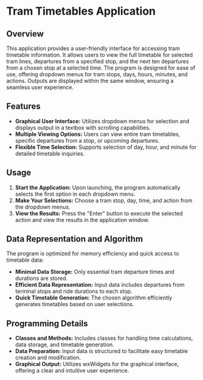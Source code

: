 # Tram Timetables Application

## Overview

This application provides a user-friendly interface for accessing tram timetable information. It allows users to view the full timetable for selected tram lines, departures from a specified stop, and the next ten departures from a chosen stop at a selected time. The program is designed for ease of use, offering dropdown menus for tram stops, days, hours, minutes, and actions. Outputs are displayed within the same window, ensuring a seamless user experience.

## Features

- **Graphical User Interface:** Utilizes dropdown menus for selection and displays output in a textbox with scrolling capabilities.
- **Multiple Viewing Options:** Users can view entire tram timetables, specific departures from a stop, or upcoming departures.
- **Flexible Time Selection:** Supports selection of day, hour, and minute for detailed timetable inquiries.

## Usage

1. **Start the Application:** Upon launching, the program automatically selects the first option in each dropdown menu.
2. **Make Your Selections:** Choose a tram stop, day, time, and action from the dropdown menus.
3. **View the Results:** Press the "Enter" button to execute the selected action and view the results in the application window.

## Data Representation and Algorithm

The program is optimized for memory efficiency and quick access to timetable data:

- **Minimal Data Storage:** Only essential tram departure times and durations are stored.
- **Efficient Data Representation:** Input data includes departures from terminal stops and ride durations to each stop.
- **Quick Timetable Generation:** The chosen algorithm efficiently generates timetables based on user selections.

## Programming Details

- **Classes and Methods:** Includes classes for handling time calculations, data storage, and timetable generation.
- **Data Preparation:** Input data is structured to facilitate easy timetable creation and modification.
- **Graphical Output:** Utilizes wxWidgets for the graphical interface, offering a clear and intuitive user experience.


